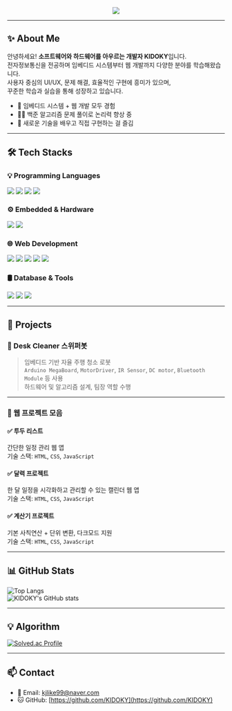 <div align="center">
  <img src="https://capsule-render.vercel.app/api?type=waving&color=gradient&height=180&text=Hello!%20I'm%20KIDOKY!&animation=fadeIn&fontColor=ffffff&fontSize=60" />
</div>

---

## ✨ About Me

안녕하세요! **소프트웨어와 하드웨어를 아우르는 개발자 KIDOKY**입니다.  
전자정보통신을 전공하며 임베디드 시스템부터 웹 개발까지 다양한 분야를 학습해왔습니다.  
사용자 중심의 UI/UX, 문제 해결, 효율적인 구현에 흥미가 있으며,  
꾸준한 학습과 실습을 통해 성장하고 있습니다.

- 🔧 임베디드 시스템 + 웹 개발 모두 경험
- 👨‍💻 백준 알고리즘 문제 풀이로 논리력 향상 중
- 🌱 새로운 기술을 배우고 직접 구현하는 걸 즐김

---

## 🛠 Tech Stacks

### 💡 Programming Languages
<div>
  <img src="https://img.shields.io/badge/C-A8B9CC?style=for-the-badge&logo=C&logoColor=white">
  <img src="https://img.shields.io/badge/C++-00599C?style=for-the-badge&logo=C%2B%2B&logoColor=white">
  <img src="https://img.shields.io/badge/Java-007396?style=for-the-badge&logo=Java&logoColor=white">
  <img src="https://img.shields.io/badge/Python-3776AB?style=for-the-badge&logo=Python&logoColor=white">
</div>

### ⚙️ Embedded & Hardware
<div>
  <img src="https://img.shields.io/badge/Arduino-00878F?style=for-the-badge&logo=Arduino&logoColor=white">
  <img src="https://img.shields.io/badge/Linux-FCC624?style=for-the-badge&logo=Linux&logoColor=white">
</div>

### 🌐 Web Development
<div>
  <img src="https://img.shields.io/badge/HTML5-E34F26?style=for-the-badge&logo=HTML5&logoColor=white">
  <img src="https://img.shields.io/badge/CSS3-1572B6?style=for-the-badge&logo=CSS3&logoColor=white">
  <img src="https://img.shields.io/badge/Javascript-F7DF1E?style=for-the-badge&logo=Javascript&logoColor=white">
  <img src="https://img.shields.io/badge/React-20232A?style=for-the-badge&logo=React&logoColor=white">
  <img src="https://img.shields.io/badge/jQuery-0769AD?style=for-the-badge&logo=jQuery&logoColor=white">
</div>

### 🛢 Database & Tools
<div>
  <img src="https://img.shields.io/badge/MySQL-4479A1?style=for-the-badge&logo=MySQL&logoColor=white">
  <img src="https://img.shields.io/badge/Github-181717?style=for-the-badge&logo=Github&logoColor=white">
  <img src="https://img.shields.io/badge/Notion-000000?style=for-the-badge&logo=Notion&logoColor=white">
</div>

---

## 📌 Projects

### 🔹 Desk Cleaner 스위퍼봇  
> 임베디드 기반 자율 주행 청소 로봇  
> `Arduino MegaBoard`, `MotorDriver`, `IR Sensor`, `DC motor`, `Bluetooth Module` 등 사용  
> 하드웨어 및 알고리즘 설계, 팀장 역할 수행

---

### 🔹 웹 프로젝트 모음

#### ✅ 투두 리스트  
간단한 일정 관리 웹 앱  
기술 스택: `HTML`, `CSS`, `JavaScript`

#### ✅ 달력 프로젝트  
한 달 일정을 시각화하고 관리할 수 있는 캘린더 웹 앱  
기술 스택: `HTML`, `CSS`, `JavaScript`

#### ✅ 계산기 프로젝트  
기본 사칙연산 + 단위 변환, 다크모드 지원  
기술 스택: `HTML`, `CSS`, `JavaScript`

---

## 📊 GitHub Stats

![Top Langs](https://github-readme-stats.vercel.app/api/top-langs/?username=KIDOKY&layout=compact&theme=tokyonight)  
![KIDOKY's GitHub stats](https://github-readme-stats.vercel.app/api?username=KIDOKY&show_icons=true&theme=tokyonight)

---

## 💡 Algorithm

[![Solved.ac Profile](http://mazassumnida.wtf/api/v2/generate_badge?boj=kidoky0329)](https://solved.ac/kidoky0329)

---

## 📫 Contact

- 📧 Email: kjlike99@naver.com
- 🐱 GitHub: [https://github.com/KIDOKY](https://github.com/KIDOKY)


